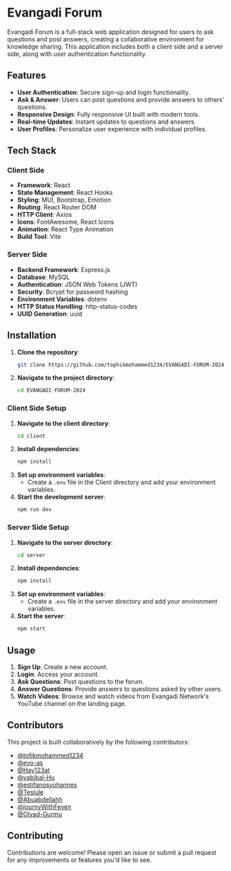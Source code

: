
# Evangadi Forum

Evangadi Forum is a full-stack web application designed for users to ask questions and post answers, creating a collaborative environment 
for knowledge sharing. This application includes both a client side and a server side, along with user authentication functionality.

## Features

- **User Authentication**: Secure sign-up and login functionality.
- **Ask & Answer**: Users can post questions and provide answers to others' questions.
- **Responsive Design**: Fully responsive UI built with modern tools.
- **Real-time Updates**: Instant updates to questions and answers.
- **User Profiles**: Personalize user experience with individual profiles.

## Tech Stack

### Client Side

- **Framework**: React
- **State Management**: React Hooks
- **Styling**: MUI, Bootstrap, Emotion
- **Routing**: React Router DOM
- **HTTP Client**: Axios
- **Icons**: FontAwesome, React Icons
- **Animation**: React Type Animation
- **Build Tool**: Vite

### Server Side

- **Backend Framework**: Express.js
- **Database**: MySQL
- **Authentication**: JSON Web Tokens (JWT)
- **Security**: Bcrypt for password hashing
- **Environment Variables**: dotenv
- **HTTP Status Handling**: http-status-codes
- **UUID Generation**: uuid

## Installation

1. **Clone the repository**:
    ```bash
    git clone https://github.com/tophikmohammed1234/EVANGADI-FORUM-2024.git
    ```
2. **Navigate to the project directory**:
    ```bash
    cd EVANGADI-FORUM-2024
    ```

### Client Side Setup

1. **Navigate to the client directory**:
    ```bash
    cd client
    ```
2. **Install dependencies**:
    ```bash
    npm install
    ```
3. **Set up environment variables**:
    - Create a `.env` file in the Client directory and add your environment variables.
4. **Start the development server**:
    ```bash
    npm run dev
    ```

### Server Side Setup

1. **Navigate to the server directory**:
    ```bash
    cd server
    ```
2. **Install dependencies**:
    ```bash
    npm install
    ```
3. **Set up environment variables**:
    - Create a `.env` file in the server directory and add your environment variables.
4. **Start the server**:
    ```bash
    npm start
    ```

## Usage

1. **Sign Up**: Create a new account.
2. **Login**: Access your account.
3. **Ask Questions**: Post questions to the forum.
4. **Answer Questions**: Provide answers to questions asked by other users.
5. **Watch Videos**: Browse and watch videos from Evangadi Network's YouTube channel on the landing page.

## Contributors

This project is built collaboratively by the following contributors:

- [@tofikmohammed1234](https://github.com/tofikmohammed1234)
- [@eyo-as](https://github.com/eyo-as)
- [@Hay123at](https://github.com/Hay123at)
- [@yabibal-Hu](https://github.com/yabibal-Hu)
- [@estifanosyohannes](https://github.com/estifanosyohannes)
- [@Teslule](https://github.com/Teslule)
- [@Abuabdellahh](https://github.com/Abuabdellahh)
- [@journyWithFeven](https://github.com/journyWithFeven)
- [@Olyad-Gurmu](https://github.com/Olyad-Gurmu)

## Contributing

Contributions are welcome! Please open an issue or submit a pull request for any improvements or features you'd like to see.
